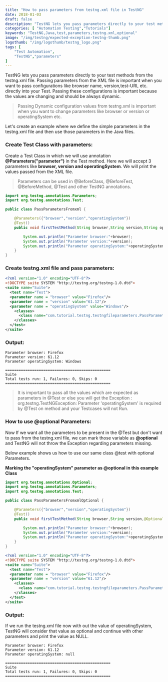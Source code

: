 ```yaml
---
title: "How to pass parameters from testng.xml file in TestNG"
date: 2018-01-03
draft: false
description: "TestNG lets you pass parameters directly to your test methods from the testng.xml file. You can also mark some parameters as optional."
categories: [ "Automation Testing","Tutorials"]
keywords: "TestNG,Java,test,parameters,testng.xml,optional"
image: "/img/testng/expected-exception-testng-thumb.png"
logothumb: "/img/logothumb/testng_logo.png"
tags: [
    "Test Automation",
    "TestNG","parameters"
]
---
```

TestNG lets you pass parameters directly to your test methods from the testng.xml file. Passing parameters from the XML file is important when you want to pass configurations like browser name, version,test-URL etc. directly into your Test. Passing these configurations is important because the values are changing and should be always dynamic.

>Passing Dynamic configuration values from testng.xml is important when you want to change parameters like browser or version or operatingSystem etc.

Let's create an example where we define the simple parameters in the testng.xml file and then use those parameters in the Java files.

### Create Test Class with parameters:
Create a Test Class in which we will use annotation **@Parameters("parameter")** in the Test method. Here we will accept 3 parameters like **browser, version and operatingSystem**. We will print the values passed from the XML file.

> Parameters can be used in @BeforeClass, @BeforeTest, @BeforeMethod, @Test and other TestNG annotations.

```java
import org.testng.annotations.Parameters;
import org.testng.annotations.Test;

public class PassParametersFromxml {

    @Parameters({"browser","version","operatingSystem"})
    @Test()
    public void firstTestMethod(String browser,String version,String operatingSystem) {

        System.out.println("Parameter browser:"+browser);
        System.out.println("Parameter version:"+version);
        System.out.println("Parameter operatingSystem:"+operatingSystem);
    }
}
```
### Create testng.xml file and pass parameters:
```XML
<?xml version="1.0" encoding="UTF-8"?>
<!DOCTYPE suite SYSTEM "http://testng.org/testng-1.0.dtd">
<suite name="Suite">
  <test name="Test">
  <parameter name = "browser" value="Firefox"/>
  <parameter name = "version" value="61.12"/>
  <parameter name = "operatingSystem" value="Windows"/>
    <classes>
      <class name="com.tutorial.testng.testngfileparameters.PassParametersFromxml"/>
    </classes>
  </test>
</suite>
```
### Output:
```text
Parameter browser: Firefox
Parameter version: 61.12
Parameter operatingSystem: Windows

===============================================
Suite
Total tests run: 1, Failures: 0, Skips: 0
===============================================
```

> It is important to pass all the values which are expected as parameters in @Test or else you will get the Exception : org.testng.TestNGException: Parameter 'operatingSystem' is required by @Test on method and your Testcases will not Run.

### How to use @optional Parameters:
Now If we want all the parameters to be present in the @Test but don't want to pass from the testng.xml file, we can mark those variable as **@optional** and TestNG will not throw the Exception regarding parameters missing.

Below example shows us how to use our same class @test with optional Parameters.

**Marking the "operatingSystem" parameter as @optional in this example Class**
```java
import org.testng.annotations.Optional;
import org.testng.annotations.Parameters;
import org.testng.annotations.Test;

public class PassParametersFromxmlOptional {

    @Parameters({"browser","version","operatingSystem"})
    @Test()
    public void firstTestMethod(String browser,String version,@Optional String operatingSystem) {

        System.out.println("Parameter browser:"+browser);
        System.out.println("Parameter version:"+version);
        System.out.println("Parameter operatingSystem:"+operatingSystem);
    }
}
```

```XML
<?xml version="1.0" encoding="UTF-8"?>
<!DOCTYPE suite SYSTEM "http://testng.org/testng-1.0.dtd">
<suite name="Suite">
  <test name="Test">
  <parameter name = "browser" value="Firefox"/>
  <parameter name = "version" value="61.12"/>
    <classes>
      <class name="com.tutorial.testng.testngfileparameters.PassParametersFromxmlOptional"/>
    </classes>
  </test>
</suite>
```
### Output:
If we run the testng.xml file now with out the value of operatingSystem, TestNG will consider that value as optional and continue with other parameters and print the value as NULL.
```text
Parameter browser: Firefox
Parameter version: 61.12
Parameter operatingSystem: null

===============================================
Suite
Total tests run: 1, Failures: 0, Skips: 0
===============================================
```
